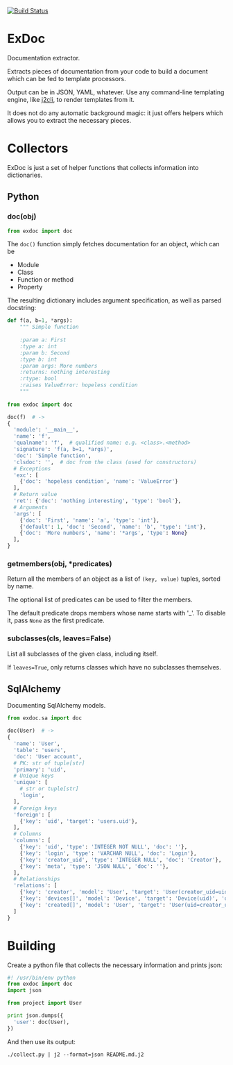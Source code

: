 [![Build Status](https://api.travis-ci.org/kolypto/py-exdoc.png?branch=master)](https://travis-ci.org/kolypto/py-exdoc)


ExDoc
=====

Documentation extractor.

Extracts pieces of documentation from your code to build a document which can be fed to template processors.

Output can be in JSON, YAML, whatever.
Use any command-line templating engine, like [j2cli](https://github.com/kolypto/j2cli), to render templates from it.

It does not do any automatic background magic: it just offers helpers which allows you to extract the necessary pieces.




Collectors
==========

ExDoc is just a set of helper functions that collects information into dictionaries.

Python
------

### doc(obj)
```python
from exdoc import doc
```

The `doc()` function simply fetches documentation for an object, which can be

* Module
* Class
* Function or method
* Property

The resulting dictionary includes argument specification, as well as parsed docstring:

```python
def f(a, b=1, *args):
    """ Simple function
       
    :param a: First
    :type a: int
    :param b: Second
    :type b: int
    :param args: More numbers
    :returns: nothing interesting
    :rtype: bool
    :raises ValueError: hopeless condition
    """
    
from exdoc import doc

doc(f)  # ->
{
  'module': '__main__',
  'name': 'f',
  'qualname': 'f',  # qualified name: e.g. <class>.<method>
  'signature': 'f(a, b=1, *args)',
  'doc': 'Simple function',
  'clsdoc': '',  # doc from the class (used for constructors)
  # Exceptions
  'exc': [
    {'doc': 'hopeless condition', 'name': 'ValueError'}
  ],
  # Return value
  'ret': {'doc': 'nothing interesting', 'type': 'bool'},
  # Arguments
  'args': [
    {'doc': 'First', 'name': 'a', 'type': 'int'},
    {'default': 1, 'doc': 'Second', 'name': 'b', 'type': 'int'},
    {'doc': 'More numbers', 'name': '*args', 'type': None}
  ],
}
```


### getmembers(obj, *predicates)

Return all the members of an object as a list of `(key, value)` tuples, sorted by name.

The optional list of predicates can be used to filter the members.

The default predicate drops members whose name starts with '_'. To disable it, pass `None` as the first predicate.


### subclasses(cls, leaves=False)

List all subclasses of the given class, including itself.

If `leaves=True`, only returns classes which have no subclasses themselves.



SqlAlchemy
----------

Documenting SqlAlchemy models.

```python
from exdoc.sa import doc

doc(User)  # ->
{
  'name': 'User',
  'table': 'users',
  'doc': 'User account',
  # PK: str of tuple[str]
  'primary': 'uid',
  # Unique keys
  'unique': [
    # str or tuple[str]
    'login',
  ],
  # Foreign keys
  'foreign': [
    {'key': 'uid', 'target': 'users.uid'},
  ],
  # Columns
  'columns': [
    {'key': 'uid', 'type': 'INTEGER NOT NULL', 'doc': ''},
    {'key': 'login', 'type': 'VARCHAR NULL', 'doc': 'Login'},
    {'key': 'creator_uid', 'type': 'INTEGER NULL', 'doc': 'Creator'},
    {'key': 'meta', 'type': 'JSON NULL', 'doc': ''},
  ],
  # Relationships
  'relations': [
    {'key': 'creator', 'model': 'User', 'target': 'User(creator_uid=uid)', 'doc': ''},
    {'key': 'devices[]', 'model': 'Device', 'target': 'Device(uid)', 'doc': ''},
    {'key': 'created[]', 'model': 'User', 'target': 'User(uid=creator_uid)', 'doc': ''},
  ]
}
```


Building
========

Create a python file that collects the necessary information and prints json:

```python
#! /usr/bin/env python
from exdoc import doc
import json

from project import User

print json.dumps({
  'user': doc(User),
})
```

And then use its output:

```console
./collect.py | j2 --format=json README.md.j2
```
